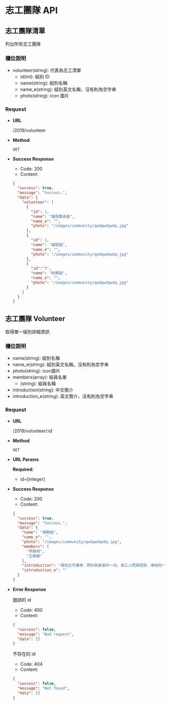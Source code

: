 # 志工團隊 API

## 志工團隊清單

列出所有志工團隊

### 欄位說明

- volunteer(string): 代表為志工清單
    - id(int): 組別 ID
    - name(string): 組別名稱
    - name_e(string): 組別英文名稱，沒有則為空字串
    - photo(string): icon 圖片

### Request

- **URL**

    /2019/volunteer

- **Method**

    `GET`

- **Success Response**

  - Code: 200
  - Content:
  ```JSON
  {
    "success": true,
    "message": "Success.",
    "data": {
      "volunteer": [
        {
          "id": 1,
          "name": "議程委員會",
          "name_e": "",
          "photo": "/images/community/qwdqwdqwdq.jpg"
        },
        {
          "id": 2,
          "name": "議程組",
          "name_e": "",
          "photo": "/images/community/qwdqwdqwdq.jpg"
        },
        {
          "id":"3",
          "name": "財務組",
          "name_e": "",
          "photo": "/images/community/qwdqwdqwdq.jpg"
        }
      ]
    }
  }
  ```

## 志工團隊 Volunteer

取得單一組別詳細資訊

### 欄位說明

- name(string): 組別名稱
- name_e(string): 組別英文名稱，沒有則為空字串
- photo(string): icon圖片
- members(array): 組員名單
    - (string): 組員名稱
- introduction(string): 中文簡介
- introduction_e(string): 英文簡介，沒有則為空字串

### Request

- **URL**

  /2019/volunteer/:id

- **Method**

  `GET`

- **URL Params**

    **Required:**

    - id=[integer]

- **Success Response**

  - Code: 200
  - Content:
  ```JSON
  {
    "success": true,
    "message": "Success.",
    "data": {
      "name": "場務組",
      "name_e": "",
      "photo": "/images/community/qwdqwdqwdq.jpg",
      "members": [
        "李曉明",
        "王曉華"
      ],
      "introduction": "場地之守護神，照料與會者的一切，為工人把屎把尿。場地的一切柴米油鹽醬醋茶都是我們負責。",
      "introduction_e": ""
    }
  }
  ```

- **Error Response**

  錯誤的 id

  - Code: 400
  - Content:
  ```JSON
  {
    "success": false,
    "message": "Bad request",
    "data": []
  }
  ```

  不存在的 id
  - Code: 404
  - Content:
  ```JSON
  {
    "success": false,
    "message": "Not found",
    "data": []
  }
  ```
